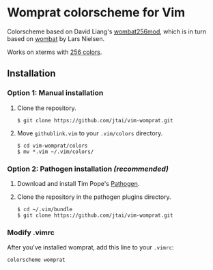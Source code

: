 # Womprat colorscheme for Vim

Colorscheme based on David Liang's [wombat256mod](http://www.vim.org/scripts/script.php?script_id=2465), which is in turn based on [wombat](http://www.vim.org/scripts/script.php?script_id=1778) by Lars Nielsen.

Works on xterms with [256 colors](http://vim.wikia.com/wiki/256_colors_in_vim).

## Installation

### Option 1: Manual installation

1.  Clone the repository.

        $ git clone https://github.com/jtai/vim-womprat.git

2.  Move `githublink.vim` to your `.vim/colors` directory.

        $ cd vim-womprat/colors
        $ mv *.vim ~/.vim/colors/

### Option 2: Pathogen installation ***(recommended)***

1.  Download and install Tim Pope's [Pathogen](https://github.com/tpope/vim-pathogen).

2.  Clone the repository in the pathogen plugins directory.

        $ cd ~/.vim/bundle
        $ git clone https://github.com/jtai/vim-womprat.git

### Modify .vimrc

After you've installed womprat, add this line to your `.vimrc`:

    colorscheme womprat
